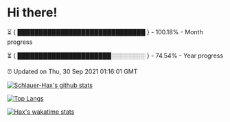 # Hi there!

⏳ { ██████████████████████████████ } - 100.18% - Month progress

⏳ { ██████████████████████░░░░░░░░ } - 74.54% - Year progress

⏰ Updated on Thu, 30 Sep 2021 01:16:01 GMT


[![Schlauer-Hax's github stats](https://github-readme-stats.vercel.app/api?username=Schlauer-Hax&show_icons=true&theme=dark&count_private=true)](https://github.com/Schlauer-Hax)


[![Top Langs](https://github-readme-stats.vercel.app/api/top-langs/?username=Schlauer-Hax&layout=compact&theme=dark)](https://github.com/Schlauer-Hax?tab=repositories)


[![Hax's wakatime stats](https://github-readme-stats.vercel.app/api/wakatime?username=Hax&theme=dark)](https://wakatime.com/@Hax)

